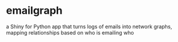 # emailgraph
a Shiny for Python app that turns logs of emails into network graphs, mapping relationships based on who is emailing who
